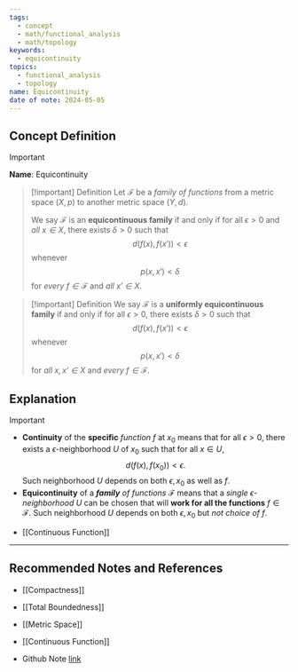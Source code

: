 ```yaml
---
tags:
  - concept
  - math/functional_analysis
  - math/topology
keywords:
  - equicontinuity
topics:
  - functional_analysis
  - topology
name: Equicontinuity
date of note: 2024-05-05
---
```


## Concept Definition

>[!important]
>**Name**:  Equicontinuity


>[!important] Definition
>Let $\mathscr{F}$ be a *family of functions* from a metric space $(X, p)$ to another metric space $(Y, d)$. 
>
>We say $\mathscr{F}$ is an **equicontinuous family** if and only if for all $\epsilon >0$ and *all $x \in X$*, there exists $\delta > 0$ such that $$d(f(x), f(x')) < \epsilon$$ whenever $$p(x, x') < \delta$$ for *every $f \in \mathscr{F}$* and *all $x' \in X$*.


>[!important] Definition
>We say $\mathscr{F}$ is a **uniformly equicontinuous family** if and only if for all $\epsilon >0$, there exists $\delta > 0$ such that $$d(f(x), f(x')) < \epsilon$$ whenever $$p(x, x') < \delta$$ for *all $x, x' \in X$* and *every $f \in \mathscr{F}$*.


## Explanation

>[!important]
>- **Continuity** of the **specific**  *function* $f$ at $x_0$ means that for all $\epsilon >0$, there exists a $\epsilon$-neighborhood $U$ of $x_0$ such that for all $x \in U$, $$d(f(x), f(x_0)) < \epsilon.$$ 
>  Such neighborhood $U$ depends on both $\epsilon, x_{0}$ as well as $f$.
>- **Equicontinuity** of a *__family__ of functions* $\mathscr{F}$ means that a *single $\epsilon$-neighborhood* $U$ can be chosen that will **work for all the functions** $f\in \mathscr{F}$. 
>  Such neighborhood $U$ depends on both $\epsilon, x_{0}$ but *not choice of* $f$.

- [[Continuous Function]]


-----------
##  Recommended Notes and References

- [[Compactness]]
- [[Total Boundedness]]

- [[Metric Space]]
- [[Continuous Function]]

- Github Note [link](https://github.com/TianpeiLuke/SelfStudyNotes/tree/master/self-study/probability_and_measure_theory)